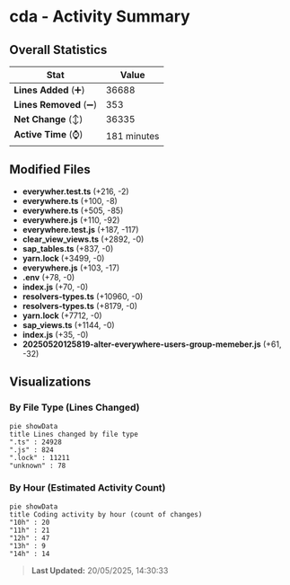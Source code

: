# cda - Activity Summary 

## Overall Statistics

| Stat                   | Value                                                             |
| ---------------------- | ----------------------------------------------------------------- |
| **Lines Added** (➕)   | 36688                                          |
| **Lines Removed** (➖) | 353                                        |
| **Net Change** (↕)    | 36335                |
| **Active Time** (⌚)   | 181 minutes |


## Modified Files
- **everywher.test.ts** (+216, -2)
- **everywhere.ts** (+100, -8)
- **everywhere.ts** (+505, -85)
- **everywhere.js** (+110, -92)
- **everywhere.test.js** (+187, -117)
- **clear_view_views.ts** (+2892, -0)
- **sap_tables.ts** (+837, -0)
- **yarn.lock** (+3499, -0)
- **everywhere.js** (+103, -17)
- **.env** (+78, -0)
- **index.js** (+70, -0)
- **resolvers-types.ts** (+10960, -0)
- **resolvers-types.ts** (+8179, -0)
- **yarn.lock** (+7712, -0)
- **sap_views.ts** (+1144, -0)
- **index.js** (+35, -0)
- **20250520125819-alter-everywhere-users-group-memeber.js** (+61, -32)

## Visualizations

### By File Type (Lines Changed)

```mermaid
pie showData
title Lines changed by file type
".ts" : 24928
".js" : 824
".lock" : 11211
"unknown" : 78
```

### By Hour (Estimated Activity Count)

```mermaid
pie showData
title Coding activity by hour (count of changes)
"10h" : 20
"11h" : 21
"12h" : 47
"13h" : 9
"14h" : 14
```


> **Last Updated:** 20/05/2025, 14:30:33
